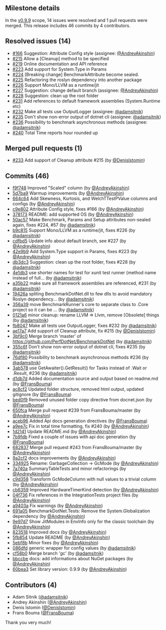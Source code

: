 ## Milestone details

In the [v0.9.9](https://github.com/dotnet/BenchmarkDotNet/issues?q=milestone:v0.9.9) scope, 
14 issues were resolved and 1 pull requests were merged.
This release includes 46 commits by 4 contributors.

## Resolved issues (14)

* [#166](https://github.com/dotnet/BenchmarkDotNet/issues/166) Suggestion: Attribute Config style (assignee: [@AndreyAkinshin](https://github.com/AndreyAkinshin))
* [#215](https://github.com/dotnet/BenchmarkDotNet/issues/215) Allow a [Cleanup] method to be specified
* [#219](https://github.com/dotnet/BenchmarkDotNet/issues/219) Online documentation and API reference
* [#223](https://github.com/dotnet/BenchmarkDotNet/issues/223) Add support for System.Type in Params
* [#224](https://github.com/dotnet/BenchmarkDotNet/issues/224) [Breaking change] BenchmarkAttribute become sealed.
* [#225](https://github.com/dotnet/BenchmarkDotNet/issues/225) Refactoring the roslyn dependency into another package
* [#226](https://github.com/dotnet/BenchmarkDotNet/issues/226) Support Mono/LLVM as a runtime/jit
* [#227](https://github.com/dotnet/BenchmarkDotNet/issues/227) Suggestion: change default branch (assignee: [@AndreyAkinshin](https://github.com/AndreyAkinshin))
* [#228](https://github.com/dotnet/BenchmarkDotNet/issues/228) Suggestion: clean up the root folder
* [#231](https://github.com/dotnet/BenchmarkDotNet/issues/231) Add references to default framework assemblies (System.Runtime etc)
* [#232](https://github.com/dotnet/BenchmarkDotNet/issues/232) Make all tests use OutputLogger (assignee: [@adamsitnik](https://github.com/adamsitnik))
* [#235](https://github.com/dotnet/BenchmarkDotNet/issues/235) Don't show non-error output of dotnet cli (assignee: [@adamsitnik](https://github.com/adamsitnik))
* [#236](https://github.com/dotnet/BenchmarkDotNet/issues/236) Possibility to benchmark asynchronous methods (assignee: [@adamsitnik](https://github.com/adamsitnik))
* [#240](https://github.com/dotnet/BenchmarkDotNet/issues/240) Total Time reports hour rounded up

## Merged pull requests (1)

* [#233](https://github.com/dotnet/BenchmarkDotNet/pull/233) Add support of Cleanup attribute #215 (by [@DenisIstomin](https://github.com/DenisIstomin))

## Commits (46)

* [f9f748](https://github.com/dotnet/BenchmarkDotNet/commit/f9f7481deb1bbb1d166d8c1d9ac15b1ff5ddd172) Improved "Scaled" column (by [@AndreyAkinshin](https://github.com/AndreyAkinshin))
* [5d7ba9](https://github.com/dotnet/BenchmarkDotNet/commit/5d7ba933e6bf5b4210787c83dab8dee138131d83) Warmup improvements (by [@AndreyAkinshin](https://github.com/AndreyAkinshin))
* [664c64](https://github.com/dotnet/BenchmarkDotNet/commit/664c6474810d6a2fbcf024dffe2b075e5ef44eed) Add Skewness, Kurtosis, and WelchTTestPValue columns and configs (by [@AndreyAkinshin](https://github.com/AndreyAkinshin))
* [c9e802](https://github.com/dotnet/BenchmarkDotNet/commit/c9e802175535adcaaa890df03f557669abf9c189) Attribute Config style, fixes #166 (by [@AndreyAkinshin](https://github.com/AndreyAkinshin))
* [378173](https://github.com/dotnet/BenchmarkDotNet/commit/37817322cc6630cab021783277f43a7a17f8cbe3) README: add supported OS (by [@AndreyAkinshin](https://github.com/AndreyAkinshin))
* [50ac57](https://github.com/dotnet/BenchmarkDotNet/commit/50ac57a0118eb13319e66a436bd4eddc0cb4676a) Make Benchmark, Params and Setup attributes non-sealed again, fixes #224, #57 (by [@adamsitnik](https://github.com/adamsitnik))
* [b9c815](https://github.com/dotnet/BenchmarkDotNet/commit/b9c8157fbe2d95e50ce9407d4997e651614d3bd4) Support Mono/LLVM as a runtime/jit, fixes #226 (by [@adamsitnik](https://github.com/adamsitnik))
* [cdfbd5](https://github.com/dotnet/BenchmarkDotNet/commit/cdfbd5ab6e5533e72185c57cf6c8f7c9f9813d08) Update info about default branch, see #227 (by [@AndreyAkinshin](https://github.com/AndreyAkinshin))
* [42e9b9](https://github.com/dotnet/BenchmarkDotNet/commit/42e9b90f5ef4e5d71fb92c2a1bd450541380bed6) Add System.Type support in Params, fixes #223 (by [@AndreyAkinshin](https://github.com/AndreyAkinshin))
* [db3dc3](https://github.com/dotnet/BenchmarkDotNet/commit/db3dc3ffeef3ae0e886acbd0176174f5e4d50968) Suggestion: clean up the root folder, fixes #228 (by [@adamsitnik](https://github.com/adamsitnik))
* [4e1db3](https://github.com/dotnet/BenchmarkDotNet/commit/4e1db34851bdb7cba0188c28974af96edfbacb36) use shorter names for test for xunit test runner (method name instead of full... (by [@adamsitnik](https://github.com/adamsitnik))
* [a35b22](https://github.com/dotnet/BenchmarkDotNet/commit/a35b226071ab0066d56f382f1cd240f31b6ceef0) make sure all framework assemblies are referenced, #231 (by [@adamsitnik](https://github.com/adamsitnik))
* [19426a](https://github.com/dotnet/BenchmarkDotNet/commit/19426aeb92ed5307d2a143b7f7e9c7748a1009b7) spliting BenchmarkDotNet.dll to few dlls to avoid mandatory Roslyn dependency... (by [@adamsitnik](https://github.com/adamsitnik))
* [356a39](https://github.com/dotnet/BenchmarkDotNet/commit/356a395a0d22cb6a0d451267fc120e947e186c5f) move BenchmarkRunner's core  to separate class to .Core project so it can be ... (by [@adamsitnik](https://github.com/adamsitnik))
* [0121a6](https://github.com/dotnet/BenchmarkDotNet/commit/0121a6fde69d6a15485fa3773706212ef945fac7) minor cleanup: rename LLVM => Llvm, remove [Obsolete] things (by [@adamsitnik](https://github.com/adamsitnik))
* [fb8047](https://github.com/dotnet/BenchmarkDotNet/commit/fb8047f25dc2f9622f88ba802d6e359251ccf86e) Make all tests use OutputLogger, fixes #232 (by [@adamsitnik](https://github.com/adamsitnik))
* [ae17a7](https://github.com/dotnet/BenchmarkDotNet/commit/ae17a7f0df0cb8ea494fa8ca5dd8c5791bd429c0) Add support of Cleanup attribute, fix #215 (by [@DenisIstomin](https://github.com/DenisIstomin))
* [3bf9c0](https://github.com/dotnet/BenchmarkDotNet/commit/3bf9c0899d5b35a3bf2b63d5d860e343ae12a30d) Merge branch 'master' of https://github.com/PerfDotNet/BenchmarkDotNet (by [@adamsitnik](https://github.com/adamsitnik))
* [355c6f](https://github.com/dotnet/BenchmarkDotNet/commit/355c6f6a20a6ae1927626665406be1f15f3ac8ef) Don't show non-error output of dotnet cli, fixes #235 (by [@adamsitnik](https://github.com/adamsitnik))
* [76df80](https://github.com/dotnet/BenchmarkDotNet/commit/76df80ea2a2c1a4d2e116b6c2ed49c52880fb106) Possibility to benchmark asynchronous methods #236 (by [@adamsitnik](https://github.com/adamsitnik))
* [3ab578](https://github.com/dotnet/BenchmarkDotNet/commit/3ab5784cdf54b6f2ea503ef94da537e5918bc12b) use GetAwaiter().GetResult() for Tasks instead of .Wait or .Result, #236 (by [@adamsitnik](https://github.com/adamsitnik))
* [d1db7d](https://github.com/dotnet/BenchmarkDotNet/commit/d1db7ded6b21ca2ae5f0a5c748eb80d801deb218) Added documentation source and output based on readme.md (by [@FransBouma](https://github.com/FransBouma))
* [ac8cf2](https://github.com/dotnet/BenchmarkDotNet/commit/ac8cf2880662c23fb7c211dd4b00fb6d1fde3b9d) Updated folder structure, removed html output, updated gitignore (by [@FransBouma](https://github.com/FransBouma))
* [bed0f9](https://github.com/dotnet/BenchmarkDotNet/commit/bed0f9c95089b45073a3ce42351e5bb5ee60e97c) Removed unused folder copy directive from docnet.json (by [@FransBouma](https://github.com/FransBouma))
* [650fca](https://github.com/dotnet/BenchmarkDotNet/commit/650fca6daf832ed8a49d8e4e916f73d0679d88a2) Merge pull request #239 from FransBouma/master (by [@AndreyAkinshin](https://github.com/AndreyAkinshin))
* [aceb96](https://github.com/dotnet/BenchmarkDotNet/commit/aceb968db2dd706d84e61926110a464b9728bcbf) Added Api docs generation directives (by [@FransBouma](https://github.com/FransBouma))
* [a9ee7c](https://github.com/dotnet/BenchmarkDotNet/commit/a9ee7c41b89c97ecda06fa9efd9f8abf852e3db3) Fix in total time formatting, fix #240 (by [@AndreyAkinshin](https://github.com/AndreyAkinshin))
* [1d2141](https://github.com/dotnet/BenchmarkDotNet/commit/1d21410d2de6d41889bd5701a4945292bcb9075c) Update README.md (by [@AndreyAkinshin](https://github.com/AndreyAkinshin))
* [7b9fdb](https://github.com/dotnet/BenchmarkDotNet/commit/7b9fdbaefa2fc373d207cd57ea7a6591a00c98a6) Fixed a couple of issues with api doc generation (by [@FransBouma](https://github.com/FransBouma))
* [682837](https://github.com/dotnet/BenchmarkDotNet/commit/682837cc52a258b011ebe53ba371cb745682f255) Merge pull request #243 from FransBouma/master (by [@AndreyAkinshin](https://github.com/AndreyAkinshin))
* [9a2cf2](https://github.com/dotnet/BenchmarkDotNet/commit/9a2cf20559a4dc149a9ad6c8d01d113ae94e7afd) docs improvements (by [@AndreyAkinshin](https://github.com/AndreyAkinshin))
* [334925](https://github.com/dotnet/BenchmarkDotNet/commit/33492541b3e41a2e79357d98f2cab1fb887932ab) Rename: GarbageCollection -> GcMode (by [@AndreyAkinshin](https://github.com/AndreyAkinshin))
* [7a740a](https://github.com/dotnet/BenchmarkDotNet/commit/7a740a117345780bb08fb7e40fa5038d47b8e083) SummaryTableTests and minor refactorings (by [@AndreyAkinshin](https://github.com/AndreyAkinshin))
* [c9d358](https://github.com/dotnet/BenchmarkDotNet/commit/c9d358f78b0c85f6b51aeeefc4b08279eb01d734) Transform GcModeColumn with null values to a trivial column (by [@AndreyAkinshin](https://github.com/AndreyAkinshin))
* [cb6359](https://github.com/dotnet/BenchmarkDotNet/commit/cb63595015ef9f1db333ce3dd028fe08d08a479c) Improved HardwareTimerKind detection (by [@AndreyAkinshin](https://github.com/AndreyAkinshin))
* [04f736](https://github.com/dotnet/BenchmarkDotNet/commit/04f7364e2ebee815bcad70efb780dbc2d657d6d9) Fix references in the IntegrationTests project files (by [@AndreyAkinshin](https://github.com/AndreyAkinshin))
* [a9403a](https://github.com/dotnet/BenchmarkDotNet/commit/a9403a9693a27b9470a35f8c74318d365a88b2a6) Fix warnings (by [@AndreyAkinshin](https://github.com/AndreyAkinshin))
* [691a05](https://github.com/dotnet/BenchmarkDotNet/commit/691a058f5d63ae6f18b5e9d4089abc30ae94ed6b) BenchmarkDotNet.Tests: Remove the System.Globalization dependency (by [@AndreyAkinshin](https://github.com/AndreyAkinshin))
* [9e97d7](https://github.com/dotnet/BenchmarkDotNet/commit/9e97d7075e874485e80bd22ffe10c0101bbfae22) Show JitModules in EnvInfo only for the classic toolchain (by [@AndreyAkinshin](https://github.com/AndreyAkinshin))
* [823518](https://github.com/dotnet/BenchmarkDotNet/commit/8235184d2205685d02cd8dfe1e0f992aef71ce8f) Improved docs (by [@AndreyAkinshin](https://github.com/AndreyAkinshin))
* [5fb854](https://github.com/dotnet/BenchmarkDotNet/commit/5fb8549b83f7fd39ab93b35b00fc33dc845012c5) Update README (by [@AndreyAkinshin](https://github.com/AndreyAkinshin))
* [5ebf8b](https://github.com/dotnet/BenchmarkDotNet/commit/5ebf8bbb185316b31449966a0133823eff6f7afb) Minor fixes (by [@AndreyAkinshin](https://github.com/AndreyAkinshin))
* [086dfd](https://github.com/dotnet/BenchmarkDotNet/commit/086dfd67c8b500bcaec16aab853dc5dcdb9f565c) generic wrapper for config values (by [@adamsitnik](https://github.com/adamsitnik))
* [cf58b0](https://github.com/dotnet/BenchmarkDotNet/commit/cf58b07079c6b49fd112fa0821d1d1116c7d9237) Merge branch 'gc' (by [@adamsitnik](https://github.com/adamsitnik))
* [bbccbe](https://github.com/dotnet/BenchmarkDotNet/commit/bbccbede0210573c898565a00811664fac743963) docs: add informations about NuGet packages (by [@AndreyAkinshin](https://github.com/AndreyAkinshin))
* [60bea3](https://github.com/dotnet/BenchmarkDotNet/commit/60bea388230ba87e65c5cbb2dc87c6b74089126d) Set library version: 0.9.9 (by [@AndreyAkinshin](https://github.com/AndreyAkinshin))

## Contributors (4)

* Adam Sitnik ([@adamsitnik](https://github.com/adamsitnik))
* Andrey Akinshin ([@AndreyAkinshin](https://github.com/AndreyAkinshin))
* Denis Istomin ([@DenisIstomin](https://github.com/DenisIstomin))
* Frans Bouma ([@FransBouma](https://github.com/FransBouma))

Thank you very much!

